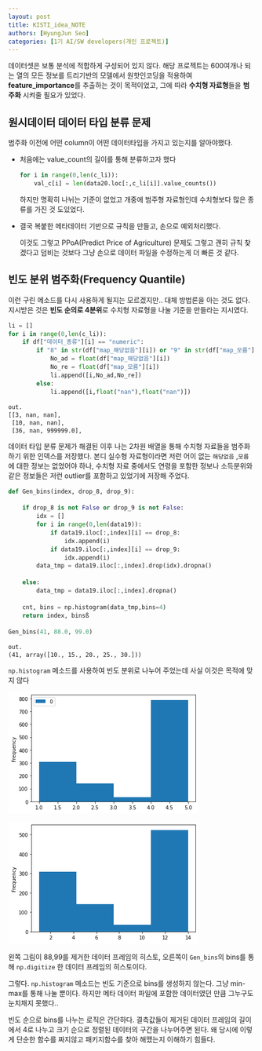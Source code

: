 ```yaml
---
layout: post
title: KISTI_idea_NOTE
authors: [HyungJun Seo]
categories: [1기 AI/SW developers(개인 프로젝트)]
---
```


 데이터셋은 보통 분석에 적합하게 구성되어 있지 않다. 해당 프로젝트는 600여개나 되는 열의 모든 정보를 트리기반의 모델에서 원핫인코딩을 적용하여 **feature_importance**를 추출하는 것이 목적이었고, 그에 따라 **수치형 자료형**들을 **범주화** 시켜줄 필요가 있었다. 

## 원시데이터 데이터 타입 분류 문제

범주화 이전에 어떤 column이 어떤 데이터타입을 가지고 있는지를 알아야했다.

- 처음에는 value_count의 길이를 통해 분류하고자 했다
    
    ```python
    for i in range(0,len(c_li)):    
        val_c[i] = len(data20.loc[:,c_li[i]].value_counts())
    ```
    
    하지만 명확히 나뉘는 기준이 없었고 개중에 범주형 자료형인데 수치형보다 많은 종류를 가진 것 도있었다. 
    
- 결국 복붙한 메타데이터 기반으로 규칙을 만들고, 손으로 예외처리했다.
    
    이것도 그렇고 PPoA(Predict Price of Agriculture) 문제도 그렇고 괜히 규칙 찾겠다고 덤비는 것보다 그냥 손으로 데이터 파일을 수정하는게 더 빠른 것 같다.
    

## 빈도 분위 범주화(Frequency Quantile)

이런 구린 메소드를 다시 사용하게 될지는 모르겠지만.. 대체 방법론을 아는 것도 없다. 지시받은 것은 **빈도 순의로 4분위**로 수치형 자료형을 나눌 기준을 만들라는 지시였다. 

```python
li = []
for i in range(0,len(c_li)):
    if df["데이터_종류"][i] == "numeric":
        if "8" in str(df["map_해당없음"][i]) or "9" in str(df["map_모름"][i]):
            No_ad = float(df["map_해당없음"][i])
            No_re = float(df["map_모름"][i])
            li.append([i,No_ad,No_re])
        else:
            li.append([i,float("nan"),float("nan")])
```

```
out.
[[3, nan, nan],
 [10, nan, nan],
 [36, nan, 999999.0],
```

 

 데이터 타입 분류 문제가 해결된 이후 나는 2차원 배열을 통해 수치형 자료들을 범주화 하기 위한 인덱스를 저장했다. 본디 실수형 자료형이라면 저런 어이 없는 `해당없음` ,`모름` 에 대한 정보는 없었어야 하나, 수치형 자료 중에서도 연령을 포함한 정보나 소득분위와 같은 정보들은 저런 outlier를 포함하고 있었기에 저장해 주었다.

```python
def Gen_bins(index, drop_8, drop_9):
    
    if drop_8 is not False or drop_9 is not False:
        idx = []
        for i in range(0,len(data19)):
            if data19.iloc[:,index][i] == drop_8:
                idx.append(i)
            if data19.iloc[:,index][i] == drop_9:
                idx.append(i)
        data_tmp = data19.iloc[:,index].drop(idx).dropna()
    
    else:
        data_tmp = data19.iloc[:,index].dropna()
        
    cnt, bins = np.histogram(data_tmp,bins=4)
    return index, binsß

Gen_bins(41, 88.0, 99.0)
```

```
out.
(41, array([10., 15., 20., 25., 30.]))
```

`np.histogram` 메소드를 사용하여 빈도 분위로 나누어 주었는데 사실 이것은 목적에 맞지 않다

![img1](https://raw.githubusercontent.com/suwondsml/suwondsml.github.io/main/data/2023-01-31-KISTI_idea_NOTE/img1.png)

![img2](https://raw.githubusercontent.com/suwondsml/suwondsml.github.io/main/data/2023-01-31-KISTI_idea_NOTE/img2.png)

 왼쪽 그림이 88,99를 제거한 데이터 프레임의 히스토, 오른쪽이 `Gen_bins`의 bins를 통해 `np.digitize` 한 데이터 프레임의 히스토이다.

그렇다. `np.histogram` 메소드는 빈도 기준으로 bins를 생성하지 않는다. 그냥 min-max를 통해 나눌 뿐이다. 하지만 메타 데이터 파일에 포함한 데이터였던 만큼 그누구도 눈치채지 못했다..

 빈도 순으로 bins를 나누는 로직은 간단하다. 결측값들이 제거된 데이터 프레임의 길이에서 4로 나누고 크기 순으로 정렬된 데이터의 구간을 나누어주면 된다. 왜 당시에 이렇게 단순한 함수를 짜지않고 패키지함수를 찾아 해맸는지 이해하기 힘들다.

